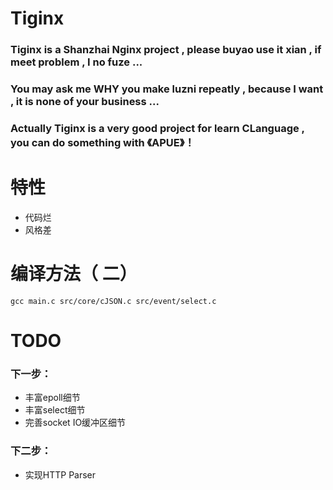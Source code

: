 # Tiginx
### Tiginx is a Shanzhai Nginx project , please buyao use it xian , if meet problem , I no fuze ... 
### You may ask me WHY you make luzni repeatly , because I want , it is none of your business ...
### Actually Tiginx is a very good project for learn CLanguage , you can do something with 《APUE》！

# 特性
- 代码烂
- 风格差

# 编译方法（ 二）
```shell
gcc main.c src/core/cJSON.c src/event/select.c 
```

# TODO
### 下一步：
- 丰富epoll细节
- 丰富select细节
- 完善socket IO缓冲区细节
### 下二步：
- 实现HTTP Parser
